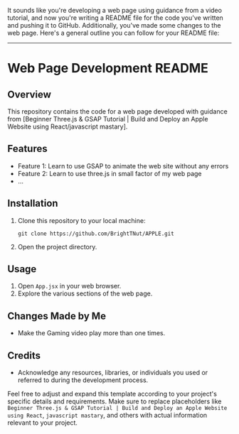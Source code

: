 It sounds like you're developing a web page using guidance from a video tutorial, and now you're writing a README file for the code you've written and pushing it to GitHub. Additionally, you've made some changes to the web page. Here's a general outline you can follow for your README file:

---

# Web Page Development README

## Overview
This repository contains the code for a web page developed with guidance from [Beginner Three.js & GSAP Tutorial | Build and Deploy an Apple Website using React/javascript mastary].

## Features
- Feature 1: Learn to use GSAP to animate the web site without any errors
- Feature 2: Learn to use three.js in small factor of my web page
- ...

## Installation
1. Clone this repository to your local machine:
   ```
   git clone https://github.com/BrightTNut/APPLE.git
   ```
2. Open the project directory.

## Usage
1. Open `App.jsx` in your web browser.
2. Explore the various sections of the web page.


## Changes Made by Me
- Make the Gaming video play more than one times.
 
## Credits
- Acknowledge any resources, libraries, or individuals you used or referred to during the development process.


Feel free to adjust and expand this template according to your project's specific details and requirements. Make sure to replace placeholders like `Beginner Three.js & GSAP Tutorial | Build and Deploy an Apple Website using React`, `javascript mastary`, and others with actual information relevant to your project.